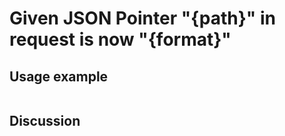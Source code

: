 
Given JSON Pointer "{path}" in request is now "{format}"
=============================================================================================================

Usage example
-------------

```
```

Discussion
----------
